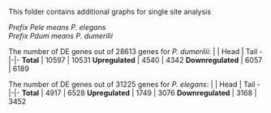 This folder contains additional graphs for single site analysis

*Prefix Pele means P. elegans<br>
Prefix Pdum means P. dumerilii*

The number of DE genes out of 28613 genes for *P. dumerilii*:
| | Head | Tail
-|-|-
**Total** | 10597 | 10531
**Upregulated** | 4540 | 4342
**Downregulated** | 6057 | 6189

The number of DE genes out of 31225 genes for *P. elegans*:
| | Head | Tail
-|-|-
**Total** | 4917 | 6528
**Upregulated** | 1749 | 3076
**Downregulated** | 3168 | 3452
